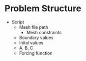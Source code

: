 # Problem Structure

* Script
    * Mesh file path
        * Mesh constraints
    * Boundary values
    * Inital values
    * A, B, C
    * Forcing function
